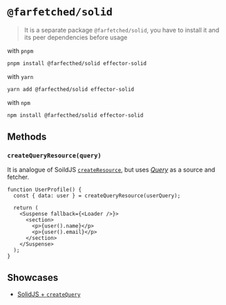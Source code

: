 # `@farfetched/solid`

> It is a separate package `@farfetched/solid`, you have to install it and its peer dependencies before usage

with `pnpm`

```sh
pnpm install @farfecthed/solid effector-solid
```

with `yarn`

```sh
yarn add @farfecthed/solid effector-solid
```

with `npm`

```sh
npm install @farfecthed/solid effector-solid
```

## Methods

### `createQueryResource(query)`

It is analogue of SoildJS [`createResource`](https://www.solidjs.com/docs/latest/api#createresource), but uses [_Query_](../core/primitives/query.md) as a source and fetcher.

```tsx
function UserProfile() {
  const { data: user } = createQueryResource(userQuery);

  return (
    <Suspense fallback={<Loader />}>
      <section>
        <p>{user().name}</p>
        <p>{user().email}</p>
      </section>
    </Suspense>
  );
}
```

## Showcases

- [SolidJS + `createQuery`](../../apps/showcase/solid-create-query/)
